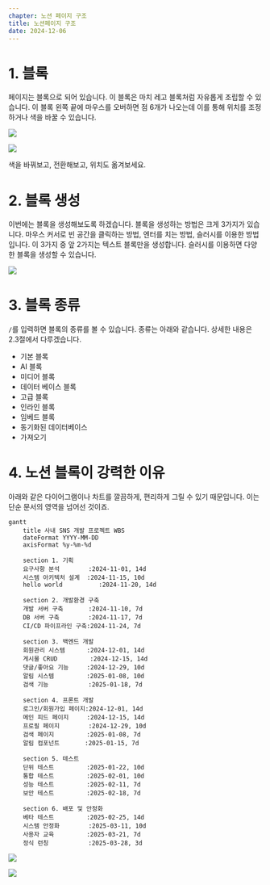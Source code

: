 ```yaml
---
chapter: 노션 페이지 구조
title: 노션페이지 구조
date: 2024-12-06
---
```


# 1. 블록

페이지는 블록으로 되어 있습니다. 이 블록은 마치 레고 블록처럼 자유롭게 조립할 수 있습니다. 이 블록 왼쪽 끝에 마우스를 오버하면 점 6개가 나오는데 이를 통해 위치를 조정하거나 색을 바꿀 수 있습니다.

![](/images/essentials-notion/2_1_image.png)

![](/images/essentials-notion/2_1_image%201.png)

색을 바꿔보고, 전환해보고, 위치도 옮겨보세요.

# 2. 블록 생성

이번에는 블록을 생성해보도록 하겠습니다. 블록을 생성하는 방법은 크게 3가지가 있습니다. 마우스 커서로 빈 공간을 클릭하는 방법, 엔터를 치는 방법, 슬러시를 이용한 방법입니다. 이 3가지 중 앞 2가지는 텍스트 블록만을 생성합니다. 슬러시를 이용하면 다양한 블록을 생성할 수 있습니다.

![](/images/essentials-notion/2_1_image%202.png)

# 3. 블록 종류

`/`를 입력하면 블록의 종류를 볼 수 있습니다. 종류는 아래와 같습니다. 상세한 내용은 2.3절에서 다루겠습니다.

- 기본 블록
- AI 블록
- 미디어 블록
- 데이터 베이스 블록
- 고급 블록
- 인라인 블록
- 임베드 블록
- 동기화된 데이터베이스
- 가져오기

# 4. 노션 블록이 강력한 이유

아래와 같은 다이어그램이나 차트를 깔끔하게, 편리하게 그릴 수 있기 때문입니다. 이는 단순 문서의 영역을 넘어선 것이죠.

```mermaid
gantt
    title 사내 SNS 개발 프로젝트 WBS
    dateFormat YYYY-MM-DD
    axisFormat %y-%m-%d
    
    section 1. 기획
    요구사항 분석        :2024-11-01, 14d
    시스템 아키텍처 설계  :2024-11-15, 10d
    hello world          :2024-11-20, 14d
    
    section 2. 개발환경 구축
    개발 서버 구축       :2024-11-10, 7d
    DB 서버 구축        :2024-11-17, 7d
    CI/CD 파이프라인 구축:2024-11-24, 7d
    
    section 3. 백엔드 개발
    회원관리 시스템      :2024-12-01, 14d
    게시물 CRUD         :2024-12-15, 14d
    댓글/좋아요 기능     :2024-12-29, 10d
    알림 시스템         :2025-01-08, 10d
    검색 기능           :2025-01-18, 7d
    
    section 4. 프론트 개발
    로그인/회원가입 페이지:2024-12-01, 14d
    메인 피드 페이지     :2024-12-15, 14d
    프로필 페이지        :2024-12-29, 10d
    검색 페이지         :2025-01-08, 7d
    알림 컴포넌트       :2025-01-15, 7d
    
    section 5. 테스트
    단위 테스트         :2025-01-22, 10d
    통합 테스트         :2025-02-01, 10d
    성능 테스트         :2025-02-11, 7d
    보안 테스트         :2025-02-18, 7d
    
    section 6. 배포 및 안정화
    베타 테스트         :2025-02-25, 14d
    시스템 안정화        :2025-03-11, 10d
    사용자 교육         :2025-03-21, 7d
    정식 런칭           :2025-03-28, 3d
```

![](/images/essentials-notion/2_1_image%203.png)

![](/images/essentials-notion/2_1_image%204.png)